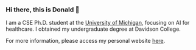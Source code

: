 ### Hi there, this is Donald 👋

I am a CSE Ph.D. student at the [University of Michigan](https://cse.engin.umich.edu/), focusing on AI for healthcare. I obtained my undergraduate degree at Davidson College.

For more information, please access my personal website [here](https://donaldxinlin.github.io/).

<!--
**donaldlin30/donaldlin30** is a ✨ _special_ ✨ repository because its `README.md` (this file) appears on your GitHub profile.

Here are some ideas to get you started:

- 🔭 I’m currently working on ...
- 🌱 I’m currently learning ...
- 👯 I’m looking to collaborate on ...
- 🤔 I’m looking for help with ...
- 💬 Ask me about ...
- 📫 How to reach me: ...
- 😄 Pronouns: ...
- ⚡ Fun fact: ...
-->
